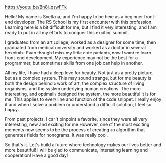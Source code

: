 https://youtu.be/Bn8i_qawFTk

Hello! My name is Svetlana, and I'm happy to be here as a beginner front-end developer. The RS School is my first encounter with this profession. Learning here is a bit difficult for me, but I find it very interesting, and I am ready to put in all my efforts to conquer this exciting summit.

I graduated from an art college, worked as a designer for some time, then graduated from medical university and worked as a doctor in several hospitals. Even though I miss my little cute patients, now I want to learn front-end development. My experience may not be the best for a programmer, but sometimes skills from one job can help in another.

All my life, I have had a deep love for beauty. Not just as a pretty picture, but as a complex system. This may sound strange, but for me beauty is both the design behind a work of art, the complex structure of living organisms, and the system underlying human creations. The more interesting, and optimally designed the system, the more beautiful it is for me. This applies to every line and function of the code snippet. I really enjoy it and when I solve a problem or understand a difficult solution, I feel so happy.

From past projects, I can't pinpoint a favorite, since they were all very interesting, new and exciting for me.However, one of the most exciting moments now seems to be the process of creating an algorithm that generates fields for nonograms. It was really cool.

So that's it. Let's build a future where technology makes our lives better and more beautiful! I will be glad to communicate, interesting learning and cooperation! Have a good day!
